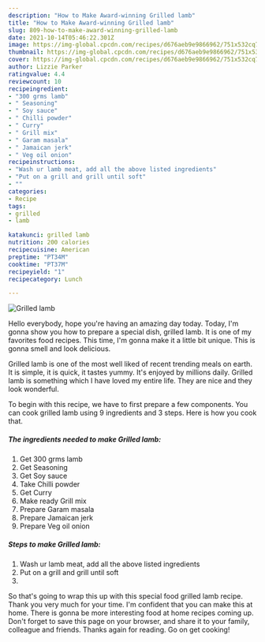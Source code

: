 ```yaml
---
description: "How to Make Award-winning Grilled lamb"
title: "How to Make Award-winning Grilled lamb"
slug: 809-how-to-make-award-winning-grilled-lamb
date: 2021-10-14T05:46:22.301Z
image: https://img-global.cpcdn.com/recipes/d676aeb9e9866962/751x532cq70/grilled-lamb-recipe-main-photo.jpg
thumbnail: https://img-global.cpcdn.com/recipes/d676aeb9e9866962/751x532cq70/grilled-lamb-recipe-main-photo.jpg
cover: https://img-global.cpcdn.com/recipes/d676aeb9e9866962/751x532cq70/grilled-lamb-recipe-main-photo.jpg
author: Lizzie Parker
ratingvalue: 4.4
reviewcount: 10
recipeingredient:
- "300 grms lamb"
- " Seasoning"
- " Soy sauce"
- " Chilli powder"
- " Curry"
- " Grill mix"
- " Garam masala"
- " Jamaican jerk"
- " Veg oil onion"
recipeinstructions:
- "Wash ur lamb meat, add all the above listed ingredients"
- "Put on a grill and grill until soft"
- ""
categories:
- Recipe
tags:
- grilled
- lamb

katakunci: grilled lamb 
nutrition: 200 calories
recipecuisine: American
preptime: "PT34M"
cooktime: "PT37M"
recipeyield: "1"
recipecategory: Lunch

---
```



![Grilled lamb](https://img-global.cpcdn.com/recipes/d676aeb9e9866962/751x532cq70/grilled-lamb-recipe-main-photo.jpg)

Hello everybody, hope you're having an amazing day today. Today, I'm gonna show you how to prepare a special dish, grilled lamb. It is one of my favorites food recipes. This time, I'm gonna make it a little bit unique. This is gonna smell and look delicious.



Grilled lamb is one of the most well liked of recent trending meals on earth. It is simple, it is quick, it tastes yummy. It's enjoyed by millions daily. Grilled lamb is something which I have loved my entire life. They are nice and they look wonderful.


To begin with this recipe, we have to first prepare a few components. You can cook grilled lamb using 9 ingredients and 3 steps. Here is how you cook that.

<!--inarticleads1-->

##### The ingredients needed to make Grilled lamb:

1. Get 300 grms lamb
1. Get  Seasoning
1. Get  Soy sauce
1. Take  Chilli powder
1. Get  Curry
1. Make ready  Grill mix
1. Prepare  Garam masala
1. Prepare  Jamaican jerk
1. Prepare  Veg oil onion




<!--inarticleads2-->

##### Steps to make Grilled lamb:

1. Wash ur lamb meat, add all the above listed ingredients
1. Put on a grill and grill until soft
1. 




So that's going to wrap this up with this special food grilled lamb recipe. Thank you very much for your time. I'm confident that you can make this at home. There is gonna be more interesting food at home recipes coming up. Don't forget to save this page on your browser, and share it to your family, colleague and friends. Thanks again for reading. Go on get cooking!
